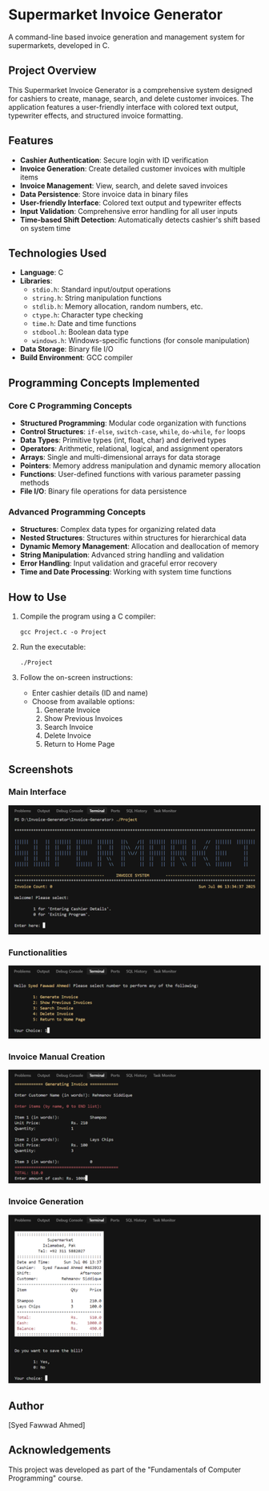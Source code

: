# Supermarket Invoice Generator

A command-line based invoice generation and management system for supermarkets, developed in C.

## Project Overview

This Supermarket Invoice Generator is a comprehensive system designed for cashiers to create, manage, search, and delete customer invoices. The application features a user-friendly interface with colored text output, typewriter effects, and structured invoice formatting.

## Features

- **Cashier Authentication**: Secure login with ID verification
- **Invoice Generation**: Create detailed customer invoices with multiple items
- **Invoice Management**: View, search, and delete saved invoices
- **Data Persistence**: Store invoice data in binary files
- **User-friendly Interface**: Colored text output and typewriter effects
- **Input Validation**: Comprehensive error handling for all user inputs
- **Time-based Shift Detection**: Automatically detects cashier's shift based on system time

## Technologies Used

- **Language**: C
- **Libraries**:
  - `stdio.h`: Standard input/output operations
  - `string.h`: String manipulation functions
  - `stdlib.h`: Memory allocation, random numbers, etc.
  - `ctype.h`: Character type checking
  - `time.h`: Date and time functions
  - `stdbool.h`: Boolean data type
  - `windows.h`: Windows-specific functions (for console manipulation)
- **Data Storage**: Binary file I/O
- **Build Environment**: GCC compiler

## Programming Concepts Implemented

### Core C Programming Concepts
- **Structured Programming**: Modular code organization with functions
- **Control Structures**: `if-else`, `switch-case`, `while`, `do-while`, `for` loops
- **Data Types**: Primitive types (int, float, char) and derived types
- **Operators**: Arithmetic, relational, logical, and assignment operators
- **Arrays**: Single and multi-dimensional arrays for data storage
- **Pointers**: Memory address manipulation and dynamic memory allocation
- **Functions**: User-defined functions with various parameter passing methods
- **File I/O**: Binary file operations for data persistence

### Advanced Programming Concepts
- **Structures**: Complex data types for organizing related data
- **Nested Structures**: Structures within structures for hierarchical data
- **Dynamic Memory Management**: Allocation and deallocation of memory
- **String Manipulation**: Advanced string handling and validation
- **Error Handling**: Input validation and graceful error recovery
- **Time and Date Processing**: Working with system time functions


## How to Use

1. Compile the program using a C compiler:
   ```
   gcc Project.c -o Project
   ```

2. Run the executable:
   ```
   ./Project
   ```

3. Follow the on-screen instructions:
   - Enter cashier details (ID and name)
   - Choose from available options:
     1. Generate Invoice
     2. Show Previous Invoices
     3. Search Invoice
     4. Delete Invoice
     5. Return to Home Page

## Screenshots

### Main Interface
![Main Interface](Screenshots/Screenshot%202025-07-06%20133505.png)

### Functionalities
![Functionalities](Screenshots/Screenshot%202025-07-06%20133551.png)

### Invoice Manual Creation
![Invoice Manual Creation](Screenshots/Screenshot%202025-07-06%20133811.png)

### Invoice Generation
![Invoice Generation](Screenshots/Screenshot%202025-07-06%20134046.png)


## Author

[Syed Fawwad Ahmed]

## Acknowledgements

This project was developed as part of the "Fundamentals of Computer Programming" course.